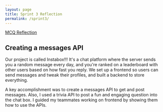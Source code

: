 ```yaml
---
layout: page
title: Sprint 3 Reflection
permalink: /sprint3/
---
```


<a href="/adi_student/mcq/">MCQ Reflection</a>

## Creating a messages API

Our project is called Instabox!!! It's a chat platform where the server sends you a random message every day, and you're ranked on a leaderboard with other users based on how fast you reply. We set up a frontend so users can send messages and tweak their profiles, and built a backend to store everything.

A key accomplishment was to create a messages API to get and post messages. Also, I used a trivia API to post a fun and engaging question into the chat box. I guided my teammates working on frontend by showing them how to use the APIs.

<script src="https://utteranc.es/client.js"
        repo="adik1025/adi_student"
        issue-term="pathname"
        theme="github-light"
        crossorigin="anonymous"
        async>
</script>
